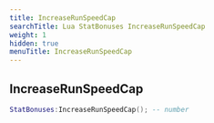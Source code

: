 ```yaml
---
title: IncreaseRunSpeedCap
searchTitle: Lua StatBonuses IncreaseRunSpeedCap
weight: 1
hidden: true
menuTitle: IncreaseRunSpeedCap
---
```

## IncreaseRunSpeedCap
```lua
StatBonuses:IncreaseRunSpeedCap(); -- number
```